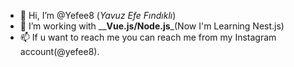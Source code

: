 - 👋 Hi, I’m @Yefee8 (_Yavuz Efe Fındıklı_)
- 👀 I’m working with __**Vue.js/Node.js**_(Now I'm Learning Nest.js) 
- 📫 If u want to reach me you can reach me from my Instagram account(@yefee8). 
